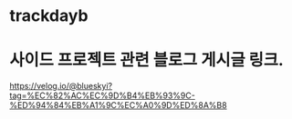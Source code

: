 # trackdayb


# 사이드 프로젝트 관련 블로그 게시글 링크.
https://velog.io/@blueskyi?tag=%EC%82%AC%EC%9D%B4%EB%93%9C-%ED%94%84%EB%A1%9C%EC%A0%9D%ED%8A%B8
